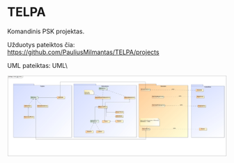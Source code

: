 # TELPA
Komandinis PSK projektas. 

Užduotys pateiktos čia: https://github.com/PauliusMilmantas/TELPA/projects

UML pateiktas: UML\

![alt text](https://raw.githubusercontent.com/PauliusMilmantas/TELPA/master/UML/Model.jpg)
